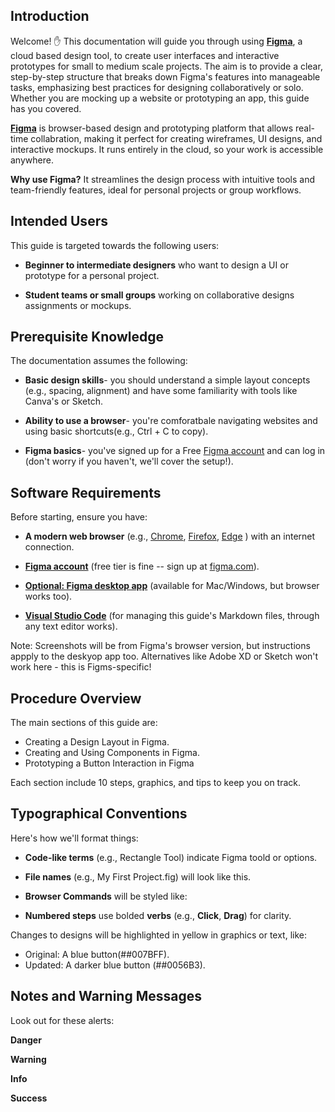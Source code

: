 ## Introduction

Welcome! :hand:
This documentation will guide you through using [**Figma**](https://www.figma.com/), a cloud based design tool, to create user interfaces and interactive prototypes for small to medium scale projects. The aim is to provide a clear, step-by-step structure that breaks down Figma's features into manageable tasks, emphasizing best practices for designing collaboratively or solo. Whether you are mocking up a website or prototyping an app, this guide has you covered.

[**Figma**](https://www.figma.com/) is browser-based design and prototyping platform that allows real-time collabration, making it perfect for creating wireframes, UI designs, and interactive mockups. It runs entirely in the cloud, so your work is accessible anywhere.

**Why use Figma?** It streamlines the design process with intuitive tools and team-friendly features, ideal for personal projects or group workflows.

## Intended Users

This guide is targeted towards the following users:

* **Beginner to intermediate designers** who want to design a UI or prototype for a personal project.

* **Student teams or small groups** working on collaborative designs assignments or mockups.

## Prerequisite Knowledge

The documentation assumes the following:

* **Basic design skills**- you should understand a simple layout concepts (e.g., spacing, alignment) and have some familiarity with tools like Canva's or Sketch.

* **Ability to use a browser**- you're comforatbale navigating websites and using basic shortcuts(e.g., Ctrl + C to copy).

* **Figma basics**- you've signed up for a Free [Figma account](https://www.figma.com/pricing/) and can log in (don't worry if you haven't, we'll cover the setup!).

## Software Requirements

Before starting, ensure you have:

* **A modern web browser**  (e.g., [Chrome](https://www.google.com/intl/en_ca/chrome/), [Firefox](https://www.mozilla.org/en-CA/firefox/new/), [Edge](https://www.microsoft.com/en-us/edge/download?form=MA13FJ) ) with an internet connection.

* [**Figma account**](https://www.figma.com/signup) (free tier is fine -- sign up at [figma.com](https://www.figma.com)).

* [**Optional: Figma desktop app**](https://www.figma.com/downloads/) (available for Mac/Windows, but browser works too).

* [**Visual Studio Code**](https://code.visualstudio.com/download) (for managing this guide's Markdown files, through any text editor works).

Note: Screenshots will be from Figma's browser version, but instructions appply to the deskyop app too. Alternatives like Adobe XD or Sketch won't work here - this is Figms-specific!

## Procedure Overview

The main sections of this guide are:

* Creating a Design Layout in Figma.
* Creating and Using Components in Figma.
* Prototyping a Button Interaction in Figma

Each section include 10 steps, graphics, and tips to keep you on track.

## Typographical Conventions

Here's how we'll format things:

* **Code-like terms** (e.g., Rectangle Tool) indicate Figma toold or options.

* **File names** (e.g., My First Project.fig) will look like this.

* **Browser Commands** will be styled like:

* **Numbered steps** use bolded **verbs** (e.g., **Click**, **Drag**) for clarity.

Changes to designs will be highlighted in yellow in graphics or text, like:

* Original: A blue button(##007BFF).
* Updated: A darker blue button (##0056B3).

## Notes and Warning Messages

Look out for these alerts:

**Danger**

**Warning**

**Info**

**Success**

